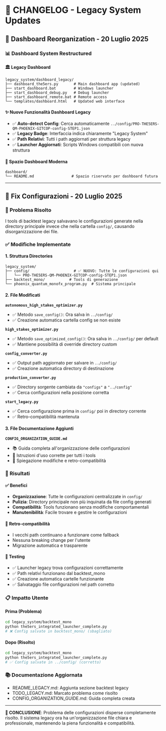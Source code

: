 # 📝 CHANGELOG - Legacy System Updates

## 🎨 Dashboard Reorganization - 20 Luglio 2025

### **📊 Dashboard System Restructured**

#### **🏛️ Legacy Dashboard**
```
legacy_system/dashboard_legacy/
├── dashboard_the5ers.py       # Main dashboard app (updated)
├── start_dashboard.bat        # Windows launcher  
├── start_dashboard_debug.py   # Debug launcher
├── start_dashboard_remote.bat # Remote access
└── templates/dashboard.html   # Updated web interface
```

#### **✨ Nuove Funzionalità Dashboard Legacy**
- ✅ **Auto-detect Config**: Cerca automaticamente `../config/PRO-THE5ERS-QM-PHOENIX-GITCOP-config-STEP1.json`
- ✅ **Legacy Badge**: Interfaccia indica chiaramente "Legacy System"
- ✅ **Path Relativi**: Tutti i path aggiornati per struttura legacy
- ✅ **Launcher Aggiornati**: Scripts Windows compatibili con nuova struttura

#### **🚀 Spazio Dashboard Moderna**
```
dashboard/
└── README.md                 # Spazio riservato per dashboard futura
```

---

## 🔧 Fix Configurazioni - 20 Luglio 2025

### **🎯 Problema Risolto**
I tools di backtest legacy salvavano le configurazioni generate nella directory principale invece che nella cartella `config/`, causando disorganizzazione dei file.

### **✅ Modifiche Implementate**

#### **1. Struttura Directories**
```
legacy_system/
├── config/                    # ✅ NUOVO: Tutte le configurazioni qui
│   └── PRO-THE5ERS-QM-PHOENIX-GITCOP-config-STEP1.json
├── backtest_mono/           # Tools di generazione
└── phoenix_quantum_monofx_program.py  # Sistema principale
```

#### **2. File Modificati**

**`autonomous_high_stakes_optimizer.py`**
- ✅ Metodo `save_config()`: Ora salva in `../config/`
- ✅ Creazione automatica cartella config se non esiste

**`high_stakes_optimizer.py`**
- ✅ Metodo `save_optimized_config()`: Ora salva in `../config/` per default
- ✅ Mantiene possibilità di override directory custom

**`config_converter.py`**
- ✅ Output path aggiornato per salvare in `../config/`
- ✅ Creazione automatica directory di destinazione

**`production_converter.py`**
- ✅ Directory sorgente cambiata da `"configs"` a `"../config"`
- ✅ Cerca configurazioni nella posizione corretta

**`start_legacy.py`**
- ✅ Cerca configurazione prima in `config/` poi in directory corrente
- ✅ Retro-compatibilità mantenuta

#### **3. File Documentazione Aggiunti**

**`CONFIG_ORGANIZATION_GUIDE.md`**
- 📚 Guida completa all'organizzazione delle configurazioni
- 🚀 Istruzioni d'uso corrette per tutti i tools
- 🔄 Spiegazione modifiche e retro-compatibilità

### **🎉 Risultati**

#### **✅ Benefici**
- **Organizzazione**: Tutte le configurazioni centralizzate in `config/`
- **Pulizia**: Directory principale non più inquinata da file config generati
- **Compatibilità**: Tools funzionano senza modifiche comportamentali
- **Manutenibilità**: Facile trovare e gestire le configurazioni

#### **🔄 Retro-compatibilità**
- I vecchi path continuano a funzionare come fallback
- Nessuna breaking change per l'utente
- Migrazione automatica e trasparente

#### **🧪 Testing**
- ✅ Launcher legacy trova configurazioni correttamente
- ✅ Path relativi funzionano dal backtest_mono
- ✅ Creazione automatica cartelle funzionante
- ✅ Salvataggio file configurazioni nel path corretto

### **📋 Impatto Utente**

#### **Prima (Problema)**
```bash
cd legacy_system/backtest_mono
python the5ers_integrated_launcher_complete.py
# ❌ Config salvate in backtest_mono/ (sbagliato)
```

#### **Dopo (Risolto)**
```bash
cd legacy_system/backtest_mono  
python the5ers_integrated_launcher_complete.py
# ✅ Config salvate in ../config/ (corretto)
```

### **📚 Documentazione Aggiornata**
- README_LEGACY.md: Aggiunta sezione backtest legacy
- TODO_LEGACY.md: Marcato problema come risolto
- CONFIG_ORGANIZATION_GUIDE.md: Guida completa creata

---

**🎯 CONCLUSIONE**: Problema delle configurazioni disperse completamente risolto. Il sistema legacy ora ha un'organizzazione file chiara e professionale, mantenendo la piena funzionalità e compatibilità.
